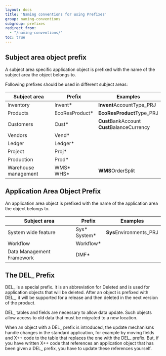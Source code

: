 ```yaml
---
layout: docs
title: 'Naming conventions for using Prefixes'
group: naming-conventions
subgroup: prefixes
redirect_from:
  - "/naming-conventions/"
toc: true
---
```


## Subject area object prefix

A subject area specific application object is prefixed with the name of the subject area the object belongs to.

Following prefixes should be used in different subject areas:

| Subject area | Prefix | Examples |
---------------|--------|-----------
| Inventory | Invent* | <b>Invent</b>AccountType_PRJ |
| Products | EcoResProduct* | <b>EcoResProduct</b>Type_PRJ |
| Customers | Cust* | <b>Cust</b>BankAccount</br> <b>Cust</b>BalanceCurrency |
| Vendors | Vend* | |
| Ledger | Ledger* | |
| Project | Proj* | | 
| Production | Prod* | |
| Warehouse management | WMS*</br>WHS* | <b>WMS</b>OrderSplit |

## Application Area Object Prefix

An application area object is prefixed with the name of the application area the object belongs to.

| Subject area | Prefix | Examples |
---------------|--------|-----------
| System wide feature | Sys*</br>System* | <b>Sys</b>Environments_PRJ |
| Workflow | Workflow* | |
| Data Management Framework | DMF* | | 

## The DEL\_ Prefix

DEL\_ is a special prefix. It is an abbreviation for Deleted and is used for application objects that will be deleted. After an object is prefixed with DEL\_, it will be supported for a release and then deleted in the next version of the product.

DEL\_ tables and fields are necessary to allow data update. Such objects allow access to old data that must be migrated to a new location.

When an object with a DEL\_ prefix is introduced, the update mechanisms handle changes in the standard application, for example by moving fields and X++ code to the table that replaces the one with the DEL\_ prefix. But, if you have written X++ code that references an application object that has been given a DEL\_ prefix, you have to update these references yourself.

